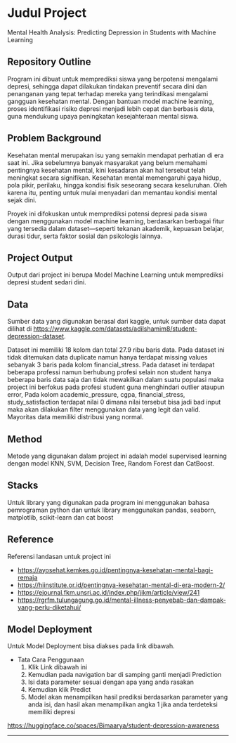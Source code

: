 # Judul Project
Mental Health Analysis: Predicting Depression in Students with Machine Learning

## Repository Outline
Program ini dibuat untuk memprediksi siswa yang berpotensi mengalami depresi, sehingga dapat dilakukan tindakan preventif secara dini dan penanganan yang tepat terhadap mereka yang terindikasi mengalami gangguan kesehatan mental. Dengan bantuan model machine learning, proses identifikasi risiko depresi menjadi lebih cepat dan berbasis data, guna mendukung upaya peningkatan kesejahteraan mental siswa.

## Problem Background
Kesehatan mental merupakan isu yang semakin mendapat perhatian di era saat ini. Jika sebelumnya banyak masyarakat yang belum memahami pentingnya kesehatan mental, kini kesadaran akan hal tersebut telah meningkat secara signifikan. Kesehatan mental memengaruhi gaya hidup, pola pikir, perilaku, hingga kondisi fisik seseorang secara keseluruhan. Oleh karena itu, penting untuk mulai menyadari dan memantau kondisi mental sejak dini.

Proyek ini difokuskan untuk memprediksi potensi depresi pada siswa dengan menggunakan model machine learning, berdasarkan berbagai fitur yang tersedia dalam dataset—seperti tekanan akademik, kepuasan belajar, durasi tidur, serta faktor sosial dan psikologis lainnya.

## Project Output
Output dari project ini berupa Model Machine Learning untuk memprediksi depresi student sedari dini.

## Data
Sumber data yang digunakan berasal dari kaggle, untuk sumber data dapat dilihat di https://www.kaggle.com/datasets/adilshamim8/student-depression-dataset. 

Dataset ini memiliki 18 kolom dan total 27.9 ribu baris data. Pada dataset ini tidak ditemukan data duplicate namun hanya terdapat missing values sebanyak 3 baris pada kolom financial_stress. Pada dataset ini terdapat beberapa professi namun berhubung profesi selain non student hanya beberapa baris data saja dan tidak mewakilkan dalam suatu populasi maka project ini berfokus pada profesi student guna menghindari outlier ataupun error, Pada kolom academic_pressure, cgpa, financial_stress, study_satisfaction terdapat nilai 0 dimana nilai tersebut bisa jadi bad input maka akan dilakukan filter menggunakan data yang legit dan valid. Mayoritas data memiliki distribusi yang normal.

## Method
Metode yang digunakan dalam project ini adalah model supervised learning dengan model KNN, SVM, Decision Tree, Random Forest dan CatBoost.

## Stacks
Untuk library yang digunakan pada program ini menggunakan bahasa pemrograman python dan untuk library menggunakan pandas, seaborn, matplotlib, scikit-learn dan cat boost

## Reference
Referensi landasan untuk project ini
- https://ayosehat.kemkes.go.id/pentingnya-kesehatan-mental-bagi-remaja
- https://hiinstitute.or.id/pentingnya-kesehatan-mental-di-era-modern-2/
- https://ejournal.fkm.unsri.ac.id/index.php/jikm/article/view/241
- https://rgrfm.tulungagung.go.id/mental-illness-penyebab-dan-dampak-yang-perlu-diketahui/

## Model Deployment
Untuk Model Deployment bisa diakses pada link dibawah. 

- Tata Cara Penggunaan
  1. Klik Link dibawah ini
  2. Kemudian pada navigation bar di samping ganti menjadi Prediction
  3. Isi data parameter sesuai dengan apa yang anda rasakan
  4. Kemudian klik Predict
  5. Model akan menampilkan hasil prediksi berdasarkan parameter yang anda isi, dan hasil akan menampilkan angka 1 jika anda terdeteksi memiliki depresi


https://huggingface.co/spaces/Bimaarya/student-depression-awareness

---
